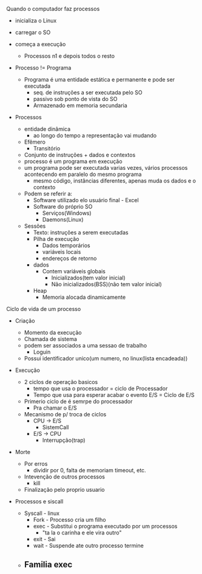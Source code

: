 Quando o computador faz processos
- inicializa o Linux
- carregar o SO
- começa a execução
	- Processos n1 e depois todos o resto

- Processo != Programa
	- Programa é uma entidade estática e permanente e pode ser executada
		- seq. de instruções a ser executada pelo SO
		- passivo sob ponto de vista do SO
		- Armazenado em memoria secundaria

- Processos 
	- entidade dinâmica
		- ao longo do tempo a representação vai mudando
	- Efêmero
		- Transitório
	- Conjunto de instruções + dados e contextos
	- processo é um programa em execução
	- um programa pode ser executada varias vezes, vários processos acontecendo em paralelo do mesmo programa
		- mesmo código, instâncias diferentes, apenas muda os dados e o contexto
	- Podem se referir a:
		- Software utilizado elo usuário final - Excel
		- Software do próprio SO 
			- Serviços(Windows) 
			- Daemons(Linux)
	- Sessões 
		- Texto: instruções a serem executadas
		- Pilha de execução 
			- Dados temporários
			- variáveis locais
			- endereços de retorno
		- dados 
			- Contem variáveis globais
				- Inicializados(tem valor inicial)
				- Não inicializados(BSS)(não tem valor inicial)
		- Heap
			- Memoria alocada dinamicamente

Ciclo de vida de um processo
- Criação
	- Momento da execução
	- Chamada de sistema
	- podem ser associados a uma sessao de trabalho
		- Loguin
	- Possui identificador unico(um numero, no linux(lista encadeada))
- Execução
	- 2 ciclos de operação basicos
		- tempo que usa o processador = ciclo de Processador
		- Tempo que usa para esperar acabar o evento E/S = Ciclo de E/S
	- Primerio ciclo de é semrpe do processador
		- Pra chamar o E/S
	- Mecanismo de p/ troca de ciclos
		- CPU -> E/S
			- SistemCall
		- E/S -> CPU
			- Interrupção(trap)
		
- Morte
	- Por erros
		- dividir por 0, falta de memoriam timeout, etc.
	- Intevenção de outros processos
		- kill
	- Finalização pelo proprio usuario

- Processos e siscall
	- Syscall - linux
		- Fork - Processo cria um filho
		- exec - Substitui o programa executado por um processos
			- "ta la o carinha e ele vira outro"
		- exit - Sai
		- wait - Suspende ate outro processo termine
	- Familia exec
		- 